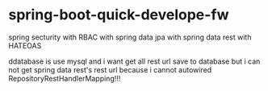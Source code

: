 # spring-boot-quick-develope-fw
spring secturity with RBAC with spring data jpa with spring data rest with HATEOAS

ddatabase is use mysql
and 
i want get all rest url save to database but i can not get spring data rest's rest url
because i cannot autowired RepositoryRestHandlerMapping!!!
